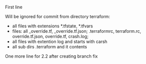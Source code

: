 First line

Will be ignored for commit from directory terraform:
- all files with extensions *.tfstate, *.tfvars
- files: all _override.tf, _override.tf.json; .terraformrc, terraform.rc, override.tf.json, override.tf, crash.log;
- all files with extention log and starts with carsh
- all sub dirs .terraform and it contents

One more line for 2.2 after creating branch fix
